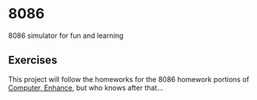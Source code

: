 # 8086
8086 simulator for fun and learning

## Exercises
This project will follow the homeworks for the 8086 homework portions of [Computer, Enhance](https://www.computerenhance.com/), but who knows after that...
